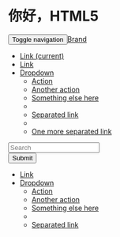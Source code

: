 <!DOCTYPE html><html lang = "zh-CN"><head><meta charset ="utf-8"/><title>Html5和Bootstrap测试</title>	<link rel="stylesheet" href="http://cdn.bootcss.com/bootstrap/3.3.4/css/bootstrap.min.css"><script src="http://cdn.bootcss.com/jquery/1.11.2/jquery.min.js"></script><script src="http://cdn.bootcss.com/bootstrap/3.3.4/js/bootstrap.min.js"></script></head><body><h1>你好，HTML5</h1><nav class="navbar navbar-default"><div class="container-fluid"><!-- Brand and toggle get grouped for better mobile display --><div class="navbar-header"><button type="button" class="navbar-toggle collapsed" data-toggle="collapse" data-target="#bs-example-navbar-collapse-1"><span class="sr-only">Toggle navigation</span><span class="icon-bar"></span><span class="icon-bar"></span><span class="icon-bar"></span></button><a class="navbar-brand" href="#">Brand</a></div><!-- Collect the nav links, forms, and other content for toggling --><div class="collapse navbar-collapse" id="bs-example-navbar-collapse-1"><ul class="nav navbar-nav"><li class="active"><a href="#">Link <span class="sr-only">(current)</span></a></li><li><a href="#">Link</a></li><li class="dropdown"><a href="#" class="dropdown-toggle" data-toggle="dropdown" role="button" aria-expanded="false">Dropdown <span class="caret"></span></a><ul class="dropdown-menu" role="menu"><li><a href="#">Action</a></li><li><a href="#">Another action</a></li><li><a href="#">Something else here</a></li><li class="divider"></li><li><a href="#">Separated link</a></li><li class="divider"></li><li><a href="#">One more separated link</a></li></ul></li></ul><form class="navbar-form navbar-left" role="search"><div class="form-group"><input type="text" class="form-control" placeholder="Search"></div><button type="submit" class="btn btn-default">Submit</button></form><ul class="nav navbar-nav navbar-right"><li><a href="#">Link</a></li><li class="dropdown"><a href="#" class="dropdown-toggle" data-toggle="dropdown" role="button" aria-expanded="false">Dropdown <span class="caret"></span></a><ul class="dropdown-menu" role="menu"><li><a href="#">Action</a></li><li><a href="#">Another action</a></li><li><a href="#">Something else here</a></li><li class="divider"></li><li><a href="#">Separated link</a></li></ul></li></ul></div><!-- /.navbar-collapse --></div><!-- /.container-fluid --></nav></body></html>
